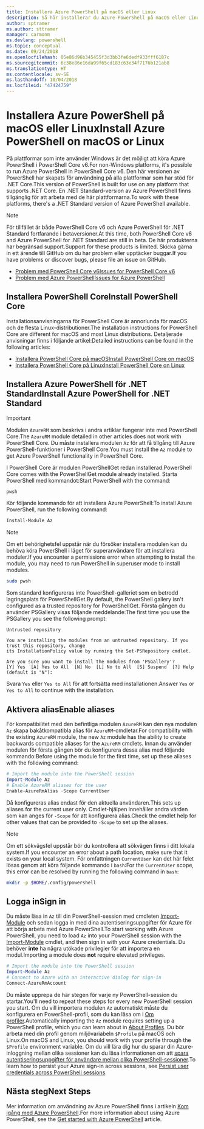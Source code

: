 ```yaml
---
title: Installera Azure PowerShell på macOS eller Linux
description: Så här installerar du Azure PowerShell på macOS eller Linux.
author: sptramer
ms.author: sttramer
manager: carmonm
ms.devlang: powershell
ms.topic: conceptual
ms.date: 09/24/2018
ms.openlocfilehash: 05e86d96b345455f3d3bb3fe6dedf933fff6187c
ms.sourcegitcommit: 6c38e86e16da99f65cd183c63e34f7176b121ab8
ms.translationtype: HT
ms.contentlocale: sv-SE
ms.lasthandoff: 10/04/2018
ms.locfileid: "47424759"
---
```

# <a name="install-azure-powershell-on-macos-or-linux"></a><span data-ttu-id="fe262-103">Installera Azure PowerShell på macOS eller Linux</span><span class="sxs-lookup"><span data-stu-id="fe262-103">Install Azure PowerShell on macOS or Linux</span></span>

<span data-ttu-id="fe262-104">På plattformar som inte använder Windows är det möjligt att köra Azure PowerShell i PowerShell Core v6.</span><span class="sxs-lookup"><span data-stu-id="fe262-104">For non-Windows platforms, it's possible to run Azure PowerShell in PowerShell Core v6.</span></span> <span data-ttu-id="fe262-105">Den här versionen av PowerShell har skapats för användning på alla plattformar som har stöd för .NET Core.</span><span class="sxs-lookup"><span data-stu-id="fe262-105">This version of PowerShell is built for use on any platform that supports .NET Core.</span></span> <span data-ttu-id="fe262-106">En .NET Standard-version av Azure PowerShell finns tillgänglig för att arbeta med de här plattformarna.</span><span class="sxs-lookup"><span data-stu-id="fe262-106">To work with these platforms, there's a .NET Standard version of Azure PowerShell available.</span></span>

> [!NOTE]
> <span data-ttu-id="fe262-107">För tillfället är både PowerShell Core v6 och Azure PowerShell för .NET Standard fortfarande i betaversioner.</span><span class="sxs-lookup"><span data-stu-id="fe262-107">At this time, both PowerShell Core v6 and Azure PowerShell for .NET Standard are still in beta.</span></span>
> <span data-ttu-id="fe262-108">De här produkterna har begränsad support.</span><span class="sxs-lookup"><span data-stu-id="fe262-108">Support for these products is limited.</span></span> <span data-ttu-id="fe262-109">Skicka gärna in ett ärende till GitHub om du har problem eller upptäcker buggar.</span><span class="sxs-lookup"><span data-stu-id="fe262-109">If you have problems or discover bugs, please file an issue on GitHub.</span></span>
>
> * [<span data-ttu-id="fe262-110">Problem med PowerShell Core v6</span><span class="sxs-lookup"><span data-stu-id="fe262-110">Issues for PowerShell Core v6</span></span>](https://github.com/PowerShell/PowerShell/issues)
> * [<span data-ttu-id="fe262-111">Problem med Azure PowerShell</span><span class="sxs-lookup"><span data-stu-id="fe262-111">Issues for Azure PowerShell</span></span>](https://github.com/azure/azure-docs-powershell/issues)

## <a name="install-powershell-core"></a><span data-ttu-id="fe262-112">Installera PowerShell Core</span><span class="sxs-lookup"><span data-stu-id="fe262-112">Install PowerShell Core</span></span>

<span data-ttu-id="fe262-113">Installationsanvisningarna för PowerShell Core är annorlunda för macOS och de flesta Linux-distributioner.</span><span class="sxs-lookup"><span data-stu-id="fe262-113">The installation instructions for PowerShell Core are different for macOS and most Linux distributions.</span></span>
<span data-ttu-id="fe262-114">Detaljerade anvisningar finns i följande artikel:</span><span class="sxs-lookup"><span data-stu-id="fe262-114">Detailed instructions can be found in the following articles:</span></span>

* [<span data-ttu-id="fe262-115">Installera PowerShell Core på macOS</span><span class="sxs-lookup"><span data-stu-id="fe262-115">Install PowerShell Core on macOS</span></span>](/powershell/scripting/setup/installing-powershell-core-on-macos)
* [<span data-ttu-id="fe262-116">Installera PowerShell Core på Linux</span><span class="sxs-lookup"><span data-stu-id="fe262-116">Install PowerShell Core on Linux</span></span>](/powershell/scripting/setup/installing-powershell-core-on-linux)

## <a name="install-azure-powershell-for-net-standard"></a><span data-ttu-id="fe262-117">Installera Azure PowerShell för .NET Standard</span><span class="sxs-lookup"><span data-stu-id="fe262-117">Install Azure PowerShell for .NET Standard</span></span>

> [!IMPORTANT]
> <span data-ttu-id="fe262-118">Modulen `AzureRM` som beskrivs i andra artiklar fungerar inte med PowerShell Core.</span><span class="sxs-lookup"><span data-stu-id="fe262-118">The `AzureRM` module detailed in other articles does not work with PowerShell Core.</span></span>
> <span data-ttu-id="fe262-119">Du måste installera modulen `Az` för att få tillgång till Azure PowerShell-funktioner i PowerShell Core.</span><span class="sxs-lookup"><span data-stu-id="fe262-119">You must install the `Az` module to get Azure PowerShell functionality in PowerShell Core.</span></span>

<span data-ttu-id="fe262-120">I PowerShell Core är modulen PowerShellGet redan installerad.</span><span class="sxs-lookup"><span data-stu-id="fe262-120">PowerShell Core comes with the PowerShellGet module already installed.</span></span> <span data-ttu-id="fe262-121">Starta PowerShell med kommandot:</span><span class="sxs-lookup"><span data-stu-id="fe262-121">Start PowerShell with the command:</span></span>

```bash
pwsh
```

<span data-ttu-id="fe262-122">Kör följande kommando för att installera Azure PowerShell:</span><span class="sxs-lookup"><span data-stu-id="fe262-122">To install Azure PowerShell, run the following command:</span></span>

```powershell
Install-Module Az
```

> [!NOTE]
> <span data-ttu-id="fe262-123">Om ett behörighetsfel uppstår när du försöker installera modulen kan du behöva köra PowerShell i läget för superanvändare för att installera moduler.</span><span class="sxs-lookup"><span data-stu-id="fe262-123">If you encounter a permissions error when attempting to install the module, you may need to run PowerShell in superuser mode to install modules.</span></span>
>
> ```bash
> sudo pwsh
> ```

<span data-ttu-id="fe262-124">Som standard konfigureras inte PowerShell-galleriet som en betrodd lagringsplats för PowerShellGet.</span><span class="sxs-lookup"><span data-stu-id="fe262-124">By default, the PowerShell gallery isn't configured as a trusted repository for PowerShellGet.</span></span> <span data-ttu-id="fe262-125">Första gången du använder PSGallery visas följande meddelande:</span><span class="sxs-lookup"><span data-stu-id="fe262-125">The first time you use the PSGallery you see the following prompt:</span></span>

```output
Untrusted repository

You are installing the modules from an untrusted repository. If you trust this repository, change
its InstallationPolicy value by running the Set-PSRepository cmdlet.

Are you sure you want to install the modules from 'PSGallery'?
[Y] Yes  [A] Yes to All  [N] No  [L] No to All  [S] Suspend  [?] Help (default is "N"):
```

<span data-ttu-id="fe262-126">Svara `Yes` eller `Yes to All` för att fortsätta med installationen.</span><span class="sxs-lookup"><span data-stu-id="fe262-126">Answer `Yes` or `Yes to All` to continue with the installation.</span></span>

## <a name="enable-aliases"></a><span data-ttu-id="fe262-127">Aktivera alias</span><span class="sxs-lookup"><span data-stu-id="fe262-127">Enable aliases</span></span>

<span data-ttu-id="fe262-128">För kompatibilitet med den befintliga modulen `AzureRM` kan den nya modulen `Az` skapa bakåtkompatibla alias för `AzureRM`-cmdletar.</span><span class="sxs-lookup"><span data-stu-id="fe262-128">For compatibility with the existing `AzureRM` module, the new `Az` module has the ability to create backwards compatible aliases for the `AzureRM` cmdlets.</span></span> <span data-ttu-id="fe262-129">Innan du använder modulen för första gången bör du konfigurera dessa alias med följande kommando:</span><span class="sxs-lookup"><span data-stu-id="fe262-129">Before using the module for the first time, set up these aliases with the following command:</span></span>

```powershell
# Import the module into the PowerShell session
Import-Module Az
# Enable AzureRM aliases for the user
Enable-AzureRmAlias -Scope CurrentUser
```

<span data-ttu-id="fe262-130">Då konfigureras alias endast för den aktuella användaren.</span><span class="sxs-lookup"><span data-stu-id="fe262-130">This sets up aliases for the current user only.</span></span> <span data-ttu-id="fe262-131">Cmdlet-hjälpen innehåller andra värden som kan anges för `-Scope` för att konfigurera alias.</span><span class="sxs-lookup"><span data-stu-id="fe262-131">Check the cmdlet help for other values that can be provided to `-Scope` to set up the aliases.</span></span>

> [!NOTE]
> <span data-ttu-id="fe262-132">Om ett sökvägsfel uppstår bör du kontrollera att sökvägen finns i ditt lokala system.</span><span class="sxs-lookup"><span data-stu-id="fe262-132">If you encounter an error about a path location, make sure that it exists on your local system.</span></span> <span data-ttu-id="fe262-133">För omfattningen `CurrentUser` kan det här felet lösas genom att köra följande kommando i `bash`:</span><span class="sxs-lookup"><span data-stu-id="fe262-133">For the `CurrentUser` scope, this error can be resolved by running the following command in `bash`:</span></span>
>
> ```bash
> mkdir -p $HOME/.config/powershell
> ```

## <a name="sign-in"></a><span data-ttu-id="fe262-134">Logga in</span><span class="sxs-lookup"><span data-stu-id="fe262-134">Sign in</span></span>

<span data-ttu-id="fe262-135">Du måste läsa in `Az` till din PowerShell-session med cmdleten [Import-Module](/powershell/module/Microsoft.PowerShell.Core/Import-Module) och sedan logga in med dina autentiseringsuppgifter för Azure för att börja arbeta med Azure PowerShell.</span><span class="sxs-lookup"><span data-stu-id="fe262-135">To start working with Azure PowerShell, you need to load `Az` into your PowerShell session with the [Import-Module](/powershell/module/Microsoft.PowerShell.Core/Import-Module) cmdlet, and then sign in with your Azure credentials.</span></span> <span data-ttu-id="fe262-136">Du behöver __inte__ ha några utökade privilegier för att importera en modul.</span><span class="sxs-lookup"><span data-stu-id="fe262-136">Importing a module does __not__ require elevated privileges.</span></span>

```powershell
# Import the module into the PowerShell session
Import-Module Az
# Connect to Azure with an interactive dialog for sign-in
Connect-AzureRmAccount
```

<span data-ttu-id="fe262-137">Du måste upprepa de här stegen för varje ny PowerShell-session du startar.</span><span class="sxs-lookup"><span data-stu-id="fe262-137">You'll need to repeat these steps for every new PowerShell session you start.</span></span> <span data-ttu-id="fe262-138">Om du vill importera modulen `Az` automatiskt måste du konfigurera en PowerShell-profil, som du kan läsa om i [Om profiler](/powershell/module/microsoft.powershell.core/about/about_profiles).</span><span class="sxs-lookup"><span data-stu-id="fe262-138">Automatically importing the `Az` module requires setting up a PowerShell profile, which you can learn about in [About Profiles](/powershell/module/microsoft.powershell.core/about/about_profiles).</span></span>
<span data-ttu-id="fe262-139">Du bör arbeta med din profil genom miljövariabeln `$Profile` på macOS och Linux.</span><span class="sxs-lookup"><span data-stu-id="fe262-139">On macOS and Linux, you should work with your profile through the `$Profile` environment variable.</span></span> <span data-ttu-id="fe262-140">Om du vill lära dig hur du sparar din Azure-inloggning mellan olika sessioner kan du läsa informationen om att [spara autentiseringsuppgifter för användare mellan olika PowerShell-sessioner](context-persistence.md).</span><span class="sxs-lookup"><span data-stu-id="fe262-140">To learn how to persist your Azure sign-in across sessions, see [Persist user credentials across PowerShell sessions](context-persistence.md).</span></span>

## <a name="next-steps"></a><span data-ttu-id="fe262-141">Nästa steg</span><span class="sxs-lookup"><span data-stu-id="fe262-141">Next Steps</span></span>

<span data-ttu-id="fe262-142">Mer information om användning av Azure PowerShell finns i artikeln [Kom igång med Azure PowerShell](get-started-azureps.md).</span><span class="sxs-lookup"><span data-stu-id="fe262-142">For more information about using Azure PowerShell, see the [Get started with Azure PowerShell](get-started-azureps.md) article.</span></span>
